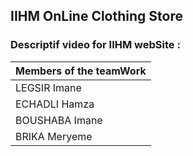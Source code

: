 ## IIHM OnLine Clothing Store 
### Descriptif video for IIHM webSite : 




|Members of the teamWork |  
|---------------------| 
|     LEGSIR Imane    | 
|     ECHADLI Hamza   |
|     BOUSHABA Imane  |
|     BRIKA Meryeme   |

